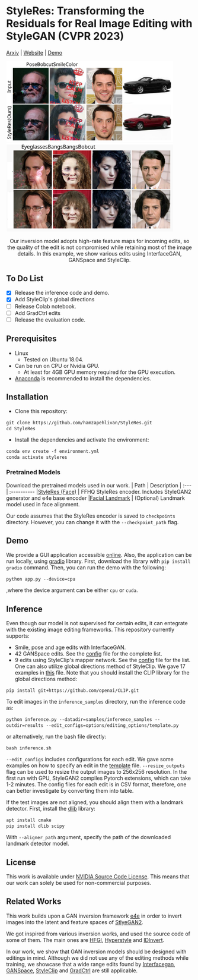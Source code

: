 # StyleRes: Transforming the Residuals for Real Image Editing with StyleGAN (CVPR 2023)

<!-- [supp.]() -->
[Arxiv](https://arxiv.org/abs/2212.14359) | [Website](https://www.cs.bilkent.edu.tr/~adundar/projects/StyleRes/) | [Demo](https://huggingface.co/spaces/hamzapehlivan/StyleRes) <!--| [Colab]() | [Demo]() | [Supp.]()-->


<p float="left">
<img src="assests/teaser.svg" width="450"/>
<img src="assests/teaser2.svg" width="450"/> 
<br>

</p>
<p align="center">
Our inversion model adopts high-rate feature maps for incoming edits, so the quality of the edit is not compromised while retaining most of the image details. In this example, we show various edits using InterfaceGAN, GANSpace and StyleClip. 
</p>


## To Do List
- [x] Release the inference code and demo. 
- [x] Add StyleClip's global directions
- [ ] Release Colab notebook.
- [ ] Add GradCtrl edits
- [ ] Release the evaluation code. 

## Prerequisites
- Linux
    - Tested on Ubuntu 18.04. 
- Can be run on CPU or Nvidia GPU.
    - At least for 4GB GPU memory required for the GPU execution. 
- [Anaconda](https://www.anaconda.com/) is recommended to install the dependencies. 
## Installation
- Clone this repository:
```
git clone https://github.com/hamzapehlivan/StyleRes.git
cd StyleRes
```
- Install the dependencies and activate the environment:
```
conda env create -f environment.yml
conda activate styleres
```
### Pretrained Models
Download the pretrained models used in our work. 
| Path | Description
| :--- | :----------
|[StyleRes (Face)](https://drive.google.com/file/d/1SXNe_txGQaGQg3AthSdwlBAlDPjlzFet/view?usp=sharing)  | FFHQ StyleRes encoder. Includes StyleGAN2 generator and e4e base encoder
|[Facial Landmark](https://drive.google.com/file/d/1FCUAmqkVpJsNpgz4k_odYaL91gIW4hQm/view?usp=sharing) | (Optional) Landmark model used in face alignment. 

<!-- |[Cars Inversion](https://drive.google.com/file/d/17faPqBce2m1AQeLCLHUVXaDfxMRU2QcV/view?usp=sharing)  | Cars e4e encoder. -->

Our code assumes that the StyleRes encoder is saved to `checkpoints` directory. However, you can change it with the `--checkpoint_path` flag.

## Demo
We provide a GUI application accessible [online](https://huggingface.co/spaces/hamzapehlivan/StyleRes). Also, the application can be run locally, using [gradio](https://gradio.app/) library. First, download the library with `pip install gradio` command. Then, you can run the demo with the following:
```
python app.py --device=cpu
```
,where the device argument can be either `cpu` or `cuda`. 
## Inference
Even though our model is not supervised for certain edits, it can entegrate with the existing image editing frameworks.
This repository currently supports:
 
- Smile, pose and age edits with InterfaceGAN.
- 42 GANSpace edits. See the [config](editings/ganspace_pca/ganspace_configs.csv) file for the complete list. 
- 9 edits using StyleClip's mapper network. See the [config](editings/styleclip_directions/styleclip_mapping_configs.csv) file for the list. One can also utilize global directions method of StyleClip. We gave 17 examples in [this](editings/styleclip_directions/styleclip_global_examples.csv) file. Note that you should install the CLIP library for the global directions method:
```
pip install git+https://github.com/openai/CLIP.git
```

To edit images in the `inference_samples` directory, run the inference code as:
```
python inference.py --datadir=samples/inference_samples --outdir=results --edit_configs=options/editing_options/template.py
```
or alternatively, run the bash file directly:
```
bash inference.sh
```
`--edit_configs` includes configurations for each edit. We gave some examples on how to specify an edit in the [template](options/editing_options/template.py) file. `--resize_outputs` flag can be used to resize the output images to 256x256 resolution. In the first run with GPU, StyleGAN2 compiles Pytorch extensions, which can take 1-2 minutes. The config files for each edit is in CSV format, therefore, one can better investigate by converting them into table.

If the test images are not aligned, you should align them with  a landmark detector. First, install the [dlib](http://dlib.net/) library:
```
apt install cmake
pip install dlib scipy
```
With `--aligner_path` argument, specify the path of the downloaded landmark detector model. 

## License 
This work is available under [NVIDIA Source Code License](LICENSE). 
This means that our work can solely be used for non-commercial purposes.

## Related Works
This work builds upon a GAN inversion framework [e4e](https://github.com/omertov/encoder4editing) in order to invert images into the latent and feature spaces of [StlyeGAN2](https://github.com/NVlabs/stylegan3).

We got inspired from various inversion works, and used the source code of some of them. The main ones are [HFGI](https://github.com/Tengfei-Wang/HFGI), [Hyperstyle](https://github.com/yuval-alaluf/hyperstyle) and [IDInvert](https://github.com/genforce/genforce).    

In our work, we show that GAN inversion models should be designed with editings in mind. Although we did not use any of the editing methods while training, we showcase that a wide range edits found by [Interfacegan](https://github.com/genforce/interfacegan), [GANSpace](https://github.com/harskish/ganspace), [StyleClip](https://github.com/orpatashnik/StyleCLIP) and [GradCtrl](https://github.com/zikuncshelly/GradCtrl) are still applicable. 

